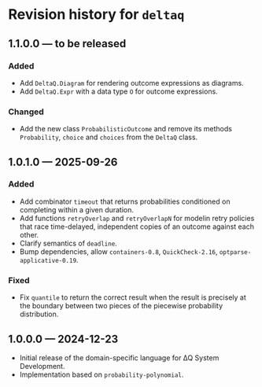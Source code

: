 # Revision history for `deltaq`

## 1.1.0.0 — to be released

### Added

* Add `DeltaQ.Diagram` for rendering outcome expressions as diagrams.
* Add `DeltaQ.Expr` with a data type `O` for outcome expressions.

### Changed

* Add the new class `ProbabilisticOutcome` and remove its methods
  `Probability`, `choice` and `choices` from the `DeltaQ` class.

## 1.0.1.0 — 2025-09-26

### Added

* Add combinator `timeout` that returns probabilities conditioned
  on completing within a given duration.
* Add functions `retryOverlap` and `retryOverlapN` for modelin retry policies
  that race time-delayed, independent copies of an outcome against each other.
* Clarify semantics of `deadline`.
* Bump dependencies, allow `containers-0.8`, `QuickCheck-2.16`, `optparse-applicative-0.19`.

### Fixed

* Fix `quantile` to return the correct result when the result is precisely at the boundary between two pieces of the piecewise probability distribution.

## 1.0.0.0 — 2024-12-23

* Initial release of the domain-specific language for ∆Q System Development.
* Implementation based on `probability-polynomial`.
